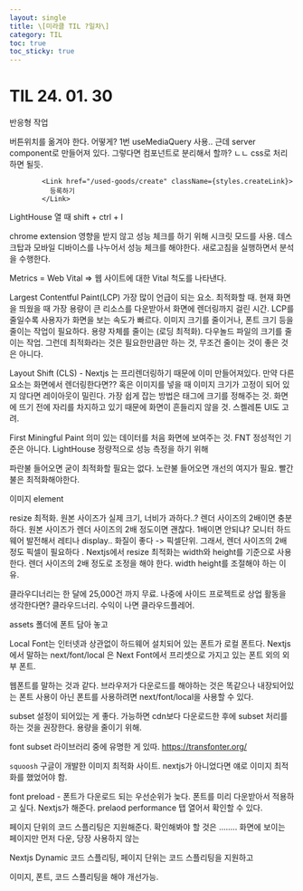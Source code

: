 ```yaml
---
layout: single
title: \[미라클 TIL ?일차\] 
category: TIL
toc: true
toc_sticky: true
---
```


# TIL 24. 01. 30





반응형 작업

버튼위치를 옮겨야 한다. 어떻게? 1번 useMediaQuery 사용.. 근데 server component로 만들어져 있다. 그렇다면 컴포넌트로 분리해서 할까? ㄴㄴ css로 처리하면 될듯.

```tsx
        <Link href="/used-goods/create" className={styles.createLink}>
          등록하기
        </Link>
```





LightHouse 열 때 shift + ctrl + l

chrome extension 영향을 받지 않고 성능 체크를 하기 위해 시크릿 모드를 사용. 데스크탑과 모바일 디바이스를 나누어서 성능 체크를 해야한다. 새로고침을 실행하면서 분석을 수행한다.

Metrics = Web Vital => 웹 사이트에 대한 Vital 척도를 나타낸다.

Largest Contentful Paint(LCP) 가장 많이 언급이 되는 요소. 최적화할 때. 현재 화면을 띄웠을 때 가장 용량이 큰 리소스를 다운받아서 화면에 렌더링까지 걸린 시간. LCP를 줄일수록 사용자가 화면을 보는 속도가 빠르다. 이미지 크기를 줄이거나, 폰트 크기 등을 줄이는 작업이 필요하다. 용량 자체를 줄이는 (로딩 최적화). 다우놀드 파일의 크기를 줄이는 작업. 그런데 최적화라는 것은 필요한만큼만 하는 것, 무조건 줄이는 것이 좋은 것은 아니다.



Layout Shift (CLS) - Nextjs 는 프리렌더링하기 때문에 이미 만들어져있다. 만약 다른 요소는 화면에서 렌더링한다면?? 혹은 이미지를 넣을 때 이미지 크기가 고정이 되어 있지 않다면 레이아웃이 밀린다. 가장 쉽게 잡는 방법은 태그에 크기를 정해주는 것. 화면에 뜨기 전에 자리를 차지하고 있기 때문에 화면이 흔들리지 않을 것. 스켈레톤 UI도 고려. 



First Miningful Paint 의미 있는 데이터를 처음 화면에 보여주는 것. FNT 정성적인 기준은 아니다. LightHouse 정량적으로 성능 측정을 하기 위해 



파란불 들어오면 굳이 최적화할 필요는 없다. 노란불 들어오면 개선의 여지가 필요. 빨간불은 최적화해야한다. 



이미지 element 

resize 최적화. 원본 사이즈가 실제 크기, 너비가 과하다..? 렌더 사이즈의 2배이면 충분하다. 원본 사이즈가 렌더 사이즈의 2배 정도이면 괜찮다. 1배이면 안되냐? 모니터 하드웨어 발전해서 레티나 display.. 화질이 좋다 -> 픽셀단위. 그래서, 렌더 사이즈의 2배 정도 픽셀이 필요하다 . Nextjs에서 resize 최적화는 width와 height를 기준으로 사용한다. 렌더 사이즈의 2배 정도로 조정을 해야 한다. width height를 조절해야 하는 이유.



클라우디너리는 한 달에 25,000건 까지 무료. 나중에 사이드 프로젝트로 상업 활동을 생각한다면? 클라우드너리. 수익이 나면 클라우드플레어. 



assets 폴더에 폰트 담아 놓고

Local Font는 인터넷과 상관없이 하드웨어 설치되어 있는 폰트가 로컬 폰트다. Nextjs에서 말하는 next/font/local 은 Next Font에서 프리셋으로 가지고 있는 폰트 외의 외부 폰트.

웹폰트를 말하는 것과 같다. 브라우저가 다운로드를 해야하는 것은 똑같으나 내장되어있는 폰트 사용이 아닌 폰트를 사용하려면 next/font/local을 사용할 수 있다. 

subset 설정이 되어있는 게 좋다. 가능하면 cdn보다 다운로드한 후에 subset 처리를 하는 것을 권장한다. 용량을 줄이기 위해.

font subset 라이브러리 중에 유명한 게 있따.  https://transfonter.org/

`squoosh` 구글이 개발한 이미지 최적화 사이트. nextjs가 아니었다면 얘로 이미지 최적화를 했었어야 함. 

font preload - 폰트가 다운로드 되는 우선순위가 늦다. 폰트를 미리 다운받아서 적용하고 싶다. Nextjs가 해준다. prelaod performance 탭 열어서 확인할 수 있다.

페이지 단위의 코드 스플리팅은 지원해준다. 확인해봐야 할 것은 ........ 화면에 보이는 페이지만 먼저 다운, 당장 사용하지 않는 

Nextjs Dynamic 코드 스플리팅, 페이지 단위는 코드 스플리팅을 지원하고



이미지, 폰트, 코드 스플리팅을 해야 개선가능.
